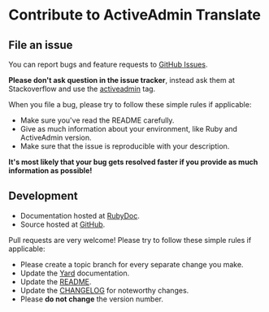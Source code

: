 Contribute to ActiveAdmin Translate
===================================

File an issue
-------------

You can report bugs and feature requests to [GitHub Issues](https://github.com/netzpirat/activeadmin-globalize/issues).

**Please don't ask question in the issue tracker**, instead ask them at Stackoverflow and use the
[activeadmin](http://stackoverflow.com/questions/tagged/activeadmin) tag.

When you file a bug, please try to follow these simple rules if applicable:

* Make sure you've read the README carefully.
* Give as much information about your environment, like Ruby and ActiveAdmin version.
* Make sure that the issue is reproducible with your description.

**It's most likely that your bug gets resolved faster if you provide as much information as possible!**

Development
-----------

* Documentation hosted at [RubyDoc](http://rubydoc.info/github/netzpirat/activeadmin-globalize/master/frames).
* Source hosted at [GitHub](https://github.com/netzpirat/activeadmin-globalize).

Pull requests are very welcome! Please try to follow these simple rules if applicable:

* Please create a topic branch for every separate change you make.
* Update the [Yard](http://yardoc.org/) documentation.
* Update the [README](https://github.com/netzpirat/haml_coffee_assets/blob/master/README.md).
* Update the [CHANGELOG](https://github.com/netzpirat/haml_coffee_assets/blob/master/CHANGELOG.md) for noteworthy changes.
* Please **do not change** the version number.
